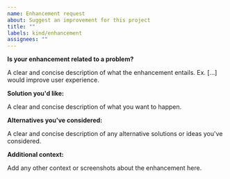 ```yaml
---
name: Enhancement request
about: Suggest an improvement for this project
title: ""
labels: kind/enhancement
assignees: ""
---
```


**Is your enhancement related to a problem?**

A clear and concise description of what the enhancement entails. Ex. [...] would improve user experience.

**Solution you'd like:**

A clear and concise description of what you want to happen.

**Alternatives you've considered:**

A clear and concise description of any alternative solutions or ideas you've considered.

**Additional context:**

Add any other context or screenshots about the enhancement here.
